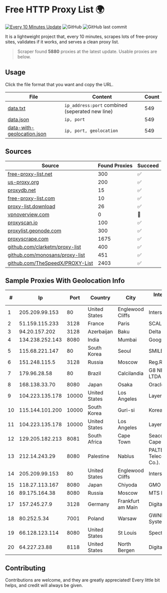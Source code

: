 
# Free HTTP Proxy List 🌍

[![Every 10 Minutes Update](https://github.com/mertguvencli/http-proxy-list/actions/workflows/main.yml/badge.svg?branch=main)](https://github.com/mertguvencli/http-proxy-list/actions/workflows/main.yml)
![GitHub](https://img.shields.io/github/license/mertguvencli/http-proxy-list)
![GitHub last commit](https://img.shields.io/github/last-commit/mertguvencli/http-proxy-list)

It is a lightweight project that, every 10 minutes, scrapes lots of free-proxy sites, validates if it works, and serves a clean proxy list.


> Scraper found **5880** proxies at the latest update. Usable proxies are below.

## Usage

Click the file format that you want and copy the URL.


|File|Content|Count|
|----|-------|-----|
|[data.txt](https://raw.githubusercontent.com/mertguvencli/http-proxy-list/main/proxy-list/data.txt)|`ip_address:port` combined (seperated new line)|549|
|[data.json](https://raw.githubusercontent.com/mertguvencli/http-proxy-list/main/proxy-list/data.json)|`ip, port`|549|
|[data-with-geolocation.json](https://raw.githubusercontent.com/mertguvencli/http-proxy-list/main/proxy-list/data-with-geolocation.json)|`ip, port, geolocation`|549|

## Sources

|Source|Found Proxies|Succeed|
|------|-------------|-------|
|[free-proxy-list.net](https://free-proxy-list.net)|300|✅|
|[us-proxy.org](https://www.us-proxy.org)|200|✅|
|[proxydb.net](http://proxydb.net)|15|✅|
|[free-proxy-list.com](https://free-proxy-list.com/?page=&port=&type%5B%5D=http&type%5B%5D=https&up_time=0&search=Search)|10|✅|
|[proxy-list.download](https://www.proxy-list.download/HTTP)|26|✅|
|[vpnoverview.com](https://vpnoverview.com/privacy/anonymous-browsing/free-proxy-servers)|0|🚫|
|[proxyscan.io](https://www.proxyscan.io)|100|✅|
|[proxylist.geonode.com](https://proxylist.geonode.com/api/proxy-list?limit=300&page=1&sort_by=lastChecked&sort_type=desc&protocols=http,https)|300|✅|
|[proxyscrape.com](https://api.proxyscrape.com/v2/?request=displayproxies&protocol=http&timeout=10000&country=all&ssl=all&anonymity=all)|1675|✅|
|[github.com/clarketm/proxy-list](https://raw.githubusercontent.com/clarketm/proxy-list/master/proxy-list-raw.txt)|400|✅|
|[github.com/monosans/proxy-list](https://raw.githubusercontent.com/monosans/proxy-list/main/proxies/http.txt)|451|✅|
|[github.com/TheSpeedX/PROXY-List](https://raw.githubusercontent.com/TheSpeedX/PROXY-List/master/http.txt)|2403|✅|


## Sample Proxies With Geolocation Info

|#|Ip|Port|Country|City|Internet Service Provider|
|-|--|----|-------|----|-------------------------|
|1|205.209.99.153|80|United States|Englewood Cliffs|Interserver, Inc|
|2|51.159.115.233|3128|France|Paris|SCALEWAY|
|3|94.20.157.202|3128|Azerbaijan|Baku|Delta Telecom|
|4|134.238.252.143|8080|India|Mumbai|Google LLC|
|5|115.68.221.147|80|South Korea|Seoul|SMILESERV|
|6|151.248.115.5|3128|Russia|Moscow|Reg.Ru|
|7|179.96.28.58|80|Brazil|Calcilandia|G8 NETWORKS LTDA|
|8|168.138.33.70|8080|Japan|Osaka|Oracle Corporation|
|9|104.223.135.178|10000|United States|Los Angeles|LayerHost|
|10|115.144.101.200|10000|South Korea|Guri-si|Korea Telecom|
|11|104.223.135.178|10000|United States|Los Angeles|LayerHost|
|12|129.205.182.213|8081|South Africa|Cape Town|Seacom Western Cape (Pty) Ltd|
|13|212.14.243.29|8080|Palestine|Nablus|PALTEL (Palestine Telecommunications Co.).|
|14|205.209.99.153|80|United States|Englewood Cliffs|Interserver, Inc|
|15|118.27.113.167|8080|Japan|Chiyoda|GMO Internet, Inc.|
|16|89.175.164.38|8080|Russia|Moscow|MTS PJSC|
|17|157.245.27.9|3128|Germany|Frankfurt am Main|DigitalOcean, LLC|
|18|80.252.5.34|7001|Poland|Warsaw|GWNET Autonomus System|
|19|66.128.123.114|8080|United States|St Louis|Spectrum|
|20|64.227.23.88|8118|United States|North Bergen|DigitalOcean, LLC|



## Contributing

Contributions are welcome, and they are greatly appreciated! Every
little bit helps, and credit will always be given.

